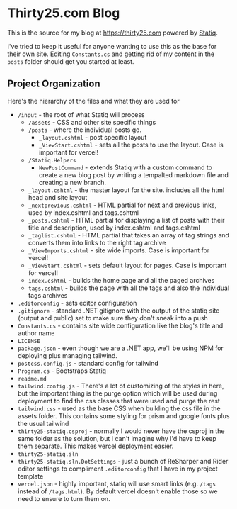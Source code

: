 # Thirty25.com Blog

This is the source for my blog at <https://thirty25.com> powered by [Statiq](https://statiq.dev).

I've tried to keep it useful for anyone wanting to use this as the base for their own site. Editing `Constants.cs` and getting rid of my content in the `posts` folder should get you started at least.

## Project Organization

Here's the hierarchy of the files and what they are used for

- `/input` - the root of what Statiq will process
  - `/assets` - CSS and other site specific things
  - `/posts` - where the individual posts go.
    - `_layout.cshtml` - post specific layout
    - `_ViewStart.cshtml` - sets all the posts to use the layout. Case is important for vercel!
  - `/Statiq.Helpers`
    - `NewPostCommand` - extends Statiq with a custom command to create a new blog post by writing a tempalted markdown file and creating a new branch.
  - `_layout.cshtml` - the master layout for the site. includes all the html head and site layout
  - `_nextprevious.cshtml` - HTML partial for next and previous links, used by index.cshtml and tags.cshtml
  - `_posts.cshtml` - HTML partial for displaying a list of posts with their title and description, used by index.cshtml and tags.cshtml
  - `_taglist.cshtml` - HTML partial that takes an array of tag strings and converts them into links to the right tag archive
  - `_ViewImports.cshtml` - site wide imports. Case is important for vercel!
  - `_ViewStart.cshtml` - sets default layout for pages. Case is important for vercel!
  - `index.cshtml` - builds the home page and all the paged archives
  - `tags.cshtml` - builds the page with all the tags and also the individual tags archives
- `.editorconfig` - sets editor configuration
- `.gitignore` - standard .NET gitignore with the output of the statiq site (output and public) set to make sure they don't sneak into a push
- `Constants.cs` - contains site wide configuration like the blog's title and author name
- `LICENSE`
- `package.json` - even though we are a .NET app, we'll be using NPM for deploying plus managing tailwind.
- `postcss.config.js` - standard config for tailwind
- `Program.cs` - Bootstraps Statiq
- `readme.md`
- `tailwind.config.js` - There's a lot of customizing of the styles in here, but the important thing is the purge option which will be used during deployment to find the css classes that were used and purge the rest
- `tailwind.css` - used as the base CSS when building the css file in the assets folder. This contains some styling for prism and google fonts plus the usual tailwind
- `thirty25-statiq.csproj` - normally I would never have the csproj in the same folder as the solution, but I can't imagine why I'd have to keep them separate. This makes vercel deployment easier.
- `thirty25-statiq.sln`
- `thirty25-statiq.sln.DotSettings` - just a bunch of ReSharper and Rider editor settings to compliment `.editorconfig` that I have in my project template
- `vercel.json` - highly important, statiq will use smart links (e.g. `/tags` instead of `/tags.html`). By default vercel doesn't enable those so we need to ensure to turn them on.
